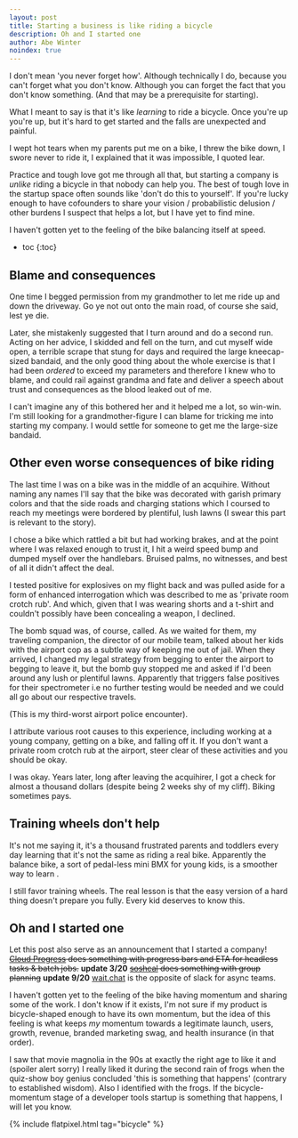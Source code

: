 ```yaml
---
layout: post
title: Starting a business is like riding a bicycle
description: Oh and I started one
author: Abe Winter
noindex: true
---
```


I don't mean 'you never forget how'. Although technically I do, because you can't forget what you don't know. Although you can forget the fact that you don't know something. (And that may be a prerequisite for starting).

What I meant to say is that it's like *learning* to ride a bicycle. Once you're up you're up, but it's hard to get started and the falls are unexpected and painful.

I wept hot tears when my parents put me on a bike, I threw the bike down, I swore never to ride it, I explained that it was impossible, I quoted lear.

Practice and tough love got me through all that, but starting a company is *unlike* riding a bicycle in that nobody can help you. The best of tough love in the startup space often sounds like 'don't do this to yourself'. If you're lucky enough to have cofounders to share your vision / probabilistic delusion / other burdens I suspect that helps a lot, but I have yet to find mine.

I haven't gotten yet to the feeling of the bike balancing itself at speed.

* toc
{:toc}

## Blame and consequences

One time I begged permission from my grandmother to let me ride up and down the driveway. Go ye not out onto the main road, of course she said, lest ye die.

Later, she mistakenly suggested that I turn around and do a second run. Acting on her advice, I skidded and fell on the turn, and cut myself wide open, a terrible scrape that stung for days and required the large kneecap-sized bandaid, and the only good thing about the whole exercise is that I had been *ordered* to exceed my parameters and therefore I knew who to blame, and could rail against grandma and fate and deliver a speech about trust and consequences as the blood leaked out of me.

I can't imagine any of this bothered her and it helped me a lot, so win-win. I'm still looking for a grandmother-figure I can blame for tricking me into starting my company. I would settle for someone to get me the large-size bandaid.

## Other even worse consequences of bike riding

The last time I was on a bike was in the middle of an acquihire. Without naming any names I'll say that the bike was decorated with garish primary colors and that the side roads and charging stations which I coursed to reach my meetings were bordered by plentiful, lush lawns (I swear this part is relevant to the story).

I chose a bike which rattled a bit but had working brakes, and at the point where I was relaxed enough to trust it, I hit a weird speed bump and dumped myself over the handlebars. Bruised palms, no witnesses, and best of all it didn't affect the deal.

I tested positive for explosives on my flight back and was pulled aside for a form of enhanced interrogation which was described to me as 'private room crotch rub'. And which, given that I was wearing shorts and a t-shirt and couldn't possibly have been concealing a weapon, I declined.

The bomb squad was, of course, called. As we waited for them, my traveling companion, the director of our mobile team, talked about her kids with the airport cop as a subtle way of keeping me out of jail. When they arrived, I changed my legal strategy from begging to enter the airport to begging to leave it, but the bomb guy stopped me and asked if I'd been around any lush or plentiful lawns. Apparently that triggers false positives for their spectrometer i.e no further testing would be needed and we could all go about our respective travels.

(This is my third-worst airport police encounter).

I attribute various root causes to this experience, including working at a young company, getting on a bike, and falling off it. If you don't want a private room crotch rub at the airport, steer clear of these activities and you should be okay.

I was okay. Years later, long after leaving the acquihirer, I got a check for almost a thousand dollars (despite being 2 weeks shy of my cliff). Biking sometimes pays.

## Training wheels don't help

It's not me saying it, it's a thousand frustrated parents and toddlers every day learning that it's not the same as riding a real bike. Apparently the balance bike, a sort of pedal-less mini BMX for young kids, is a smoother way to learn .

I still favor training wheels. The real lesson is that the easy version of a hard thing doesn't prepare you fully. Every kid deserves to know this.

## Oh and I started one

Let this post also serve as an announcement that I started a company! ~~[Cloud Progress](https://cloudprogress.io) does something with progress bars and ETA for headless tasks & batch jobs.~~ **update 3/20** ~~[soshcal](https://soshcal.com) does something with group planning~~ **update 9/20** [wait.chat](https://wait.chat) is the opposite of slack for async teams.

I haven't gotten yet to the feeling of the bike having momentum and sharing some of the work. I don't know if it exists, I'm not sure if my product is bicycle-shaped enough to have its own momentum, but the idea of this feeling is what keeps *my* momentum towards a legitimate launch, users, growth, revenue, branded marketing swag, and health insurance (in that order).

I saw that movie magnolia in the 90s at exactly the right age to like it and (spoiler alert sorry) I really liked it during the second rain of frogs when the quiz-show boy genius concluded 'this is something that happens' (contrary to established wisdom). Also I identified with the frogs. If the bicycle-momentum stage of a developer tools startup is something that happens, I will let you know.

{% include flatpixel.html tag="bicycle" %}
